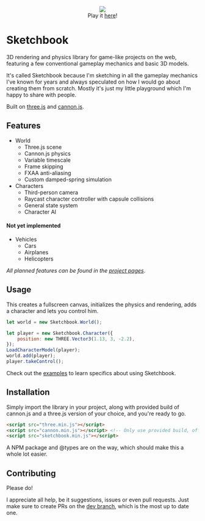 <p align="center">
   <a href="http://jblaha.art"><img src="https://i.imgur.com/VM9yu68.png"></a>
   <br>
   Play it <a href="http://jblaha.art">here</a>!
</p>


# Sketchbook

3D rendering and physics library for game-like projects on the web, featuring a few conventional gameplay mechanics and basic 3D models.

It's called Sketchbook because I'm sketching in all the gameplay mechanics I've known for years and always speculated on how I would go about creating them from scratch. Mostly it's just my little playground which I'm happy to share with people.

Built on [three.js](https://github.com/mrdoob/three.js) and [cannon.js](https://github.com/schteppe/cannon.js).

## Features

* World
    * Three.js scene
    * Cannon.js physics
    * Variable timescale
    * Frame skipping
    * FXAA anti-aliasing
    * Custom damped-spring simulation
* Characters
    * Third-person camera
    * Raycast character controller with capsule collisions
    * General state system
    * Character AI

#### Not yet implemented

* Vehicles
    * Cars
    * Airplanes
    * Helicopters

*All planned features can be found in the [project pages](https://github.com/swift502/Sketchbook/projects)*.


## Usage

This creates a fullscreen canvas, initializes the physics and rendering, adds a character and lets you control him.

```js
let world = new Sketchbook.World();

let player = new Sketchbook.Character({
    position: new THREE.Vector3(1.13, 3, -2.2),
});
LoadCharacterModel(player);
world.add(player);
player.takeControl();
```

Check out the [examples](https://github.com/swift502/Sketchbook/tree/master/examples) to learn specifics about using Sketchbook.

## Installation

Simply import the library in your project, along with provided build of cannon.js and a three.js version of your choice, and you're ready to go.
```html
<script src="three.min.js"></script>
<script src="cannon.min.js"></script> <!-- Only use provided build, official package is extremely outdated! -->
<script src="sketchbook.min.js"></script>
```

A NPM package and @types are on the way, which should make this a whole lot easier.

## Contributing

Please do!

I appreciate all help, be it suggestions, issues or even pull requests. Just make sure to create PRs on the [dev branch](https://github.com/swift502/Sketchbook/tree/dev), which is the most up to date one. 
